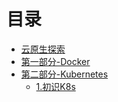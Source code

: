 # 目录

* [云原生探索](README.md)
* [第一部分-Docker](Docker/README.md)
* [第二部分-Kubernetes](Kubernetes/README.md)
    * [1.初识K8s](Kubernetes/k8s-1/1_concept.md)


